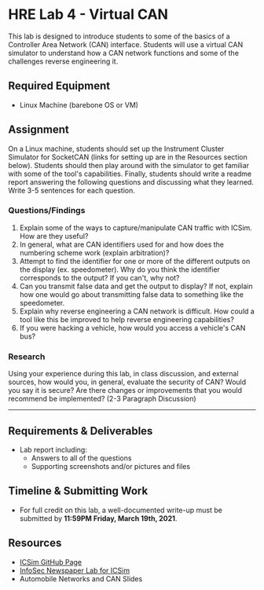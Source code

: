 # HRE Lab 4 - Virtual CAN

This lab is designed to introduce students to some of the basics of a Controller Area Network (CAN) interface. Students will use a virtual CAN simulator to understand how a CAN network functions and some of the challenges reverse engineering it.

## Required Equipment
* Linux Machine (barebone OS or VM)

## Assignment

On a Linux machine, students should set up the Instrument Cluster Simulator for SocketCAN (links for setting up are in the Resources section below). Students should then play around with the simulator to get familiar with some of the tool's capabilities. Finally, students should write a readme report answering the following questions and discussing what they learned. Write 3-5 sentences for each question.

### Questions/Findings
1. Explain some of the ways to capture/manipulate CAN traffic with ICSim. How are they useful?
2. In general, what are CAN identifiers used for and how does the numbering scheme work (explain arbitration)?
3. Attempt to find the identifier for one or more of the different outputs on the display (ex. speedometer). Why do you think the identifier corresponds to the output? If you can't, why not?
4. Can you transmit false data and get the output to display? If not, explain how one would go about transmitting false data to something like the speedometer.
5. Explain why reverse engineering a CAN network is difficult. How could a tool like this be improved to help reverse engineering capabilities?
6. If you were hacking a vehicle, how would you access a vehicle's CAN bus?

### Research
Using your experience during this lab, in class discussion, and external sources, how would you, in general, evaluate the security of CAN? Would you say it is secure? Are there changes or improvements that you would recommend be implemented? (2-3 Paragraph Discussion)

---

## Requirements & Deliverables
* Lab report including:
  * Answers to all of the questions
  * Supporting screenshots and/or pictures and files


## Timeline & Submitting Work
* For full credit on this lab, a well-documented write-up must be submitted by **11:59PM Friday, March 19th, 2021**.

## Resources
* [ICSim GitHub Page](https://github.com/zombieCraig/ICSim)
* [InfoSec Newspaper Lab for ICSim](https://www.securitynewspaper.com/2018/05/03/hack-car-tool/)
* Automobile Networks and CAN Slides
